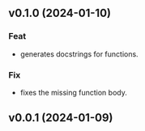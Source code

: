 ## v0.1.0 (2024-01-10)

### Feat

- generates docstrings for functions.

### Fix

- fixes the missing function body.

## v0.0.1 (2024-01-09)

